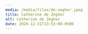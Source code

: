 ```yaml
---
media: /media/files/de-zegher.jpeg
title: Catherine de Zegher
alt: Catherine de Zegher
date: 2020-12-31T13:53:00-0500
---
```


